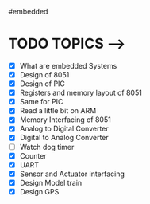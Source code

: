 #embedded
# TODO TOPICS --> 

- [x] What are embedded Systems 
- [x] Design of 8051 
- [x] Design of PIC
- [x] Registers and memory layout of 8051 
- [x] Same for PIC 
- [x] Read a little bit on ARM 
- [x] Memory Interfacing of 8051 
- [x] Analog to Digital Converter
- [x] Digital to Analog Converter
- [ ] Watch dog timer
- [x] Counter 
- [x] UART 
- [x] Sensor and Actuator interfacing 
- [x] Design Model train
- [x] Design GPS
